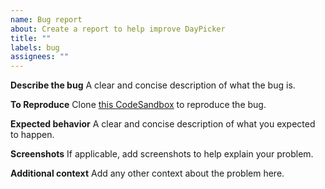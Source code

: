 ```yaml
---
name: Bug report
about: Create a report to help improve DayPicker
title: ""
labels: bug
assignees: ""
---
```


**Describe the bug**
A clear and concise description of what the bug is.

**To Reproduce**
Clone [this CodeSandbox](https://codesandbox.io/s/XDAE3x0W8) to reproduce the bug.

**Expected behavior**
A clear and concise description of what you expected to happen.

**Screenshots**
If applicable, add screenshots to help explain your problem.

**Additional context**
Add any other context about the problem here.
